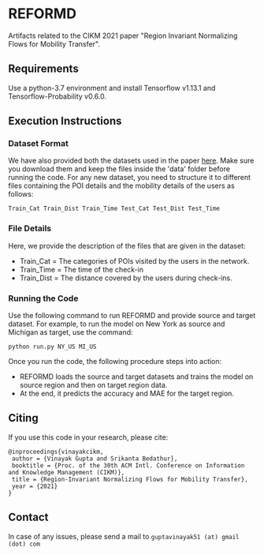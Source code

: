 # REFORMD
Artifacts related to the CIKM 2021 paper "Region Invariant Normalizing Flows for Mobility Transfer".

## Requirements
Use a python-3.7 environment and install Tensorflow v1.13.1 and Tensorflow-Probability v0.6.0.

## Execution Instructions
### Dataset Format
We have also provided both the datasets used in the paper [here](https://drive.google.com/drive/folders/1fRoiJNi4TwkDklmLuBYbBWjq-xkWixtO?usp=sharing). Make sure you download them and keep the files inside the 'data' folder before running the code. For any new dataset, you need to structure it to different files containing the POI details and the mobility details of the users as follows:
```
Train_Cat Train_Dist Train_Time Test_Cat Test_Dist Test_Time
```
### File Details
Here, we provide the description of the files that are given in the dataset:
- Train_Cat = The categories of POIs visited by the users in the network.
- Train_Time = The time of the check-in
- Train_Dist = The distance covered by the users during check-ins.

### Running the Code
Use the following command to run REFORMD and provide source and target dataset. For example, to run the model on New York as source and Michigan as target, use the command:
```
python run.py NY_US MI_US
```
Once you run the code, the following procedure steps into action:
- REFORMD loads the source and target datasets and trains the model on source region and then on target region data.
- At the end, it predicts the accuracy and MAE for the target region.

## Citing
If you use this code in your research, please cite:
```
@inproceedings{vinayakcikm,
 author = {Vinayak Gupta and Srikanta Bedathur},
 booktitle = {Proc. of the 30th ACM Intl. Conference on Information and Knowledge Management (CIKM)},
 title = {Region-Invariant Normalizing Flows for Mobility Transfer},
 year = {2021}
}
```

## Contact
In case of any issues, please send a mail to
```guptavinayak51 (at) gmail (dot) com```
